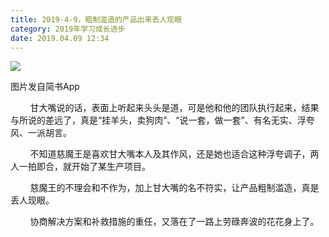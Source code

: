 ```yaml
---
title: 2019-4-9，粗制滥造的产品出来丢人现眼
category: 2019年学习成长进步
date: 2019.04.09 12:34
---
```


![](https://markdown-1301532546.cos.ap-guangzhou.myqcloud.com/peipei_blog/20210921144311.jpeg)  

图片发自简书App

  


        甘大嘴说的话，表面上听起来头头是道，可是他和他的团队执行起来，结果与所说的差远了，真是“挂羊头，卖狗肉”、“说一套，做一套”、有名无实、浮夸风、一派胡言。

        不知道慈魔王是喜欢甘大嘴本人及其作风，还是她也适合这种浮夸调子，两人一拍即合，就开始了某生产项目。  

        慈魔王的不理会和不作为，加上甘大嘴的名不符实，让产品粗制滥造，真是丢人现眼。

        协商解决方案和补救措施的重任，又落在了一路上劳碌奔波的花花身上了。